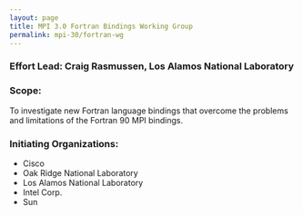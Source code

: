 ```yaml
---
layout: page
title: MPI 3.0 Fortran Bindings Working Group
permalink: mpi-30/fortran-wg
---
```


### Effort Lead: Craig Rasmussen, Los Alamos National Laboratory

### Scope:

To investigate new Fortran language bindings that overcome the problems and limitations of the Fortran 90 MPI bindings.

### Initiating Organizations:

*   Cisco
*   Oak Ridge National Laboratory
*   Los Alamos National Laboratory
*   Intel Corp.
*   Sun